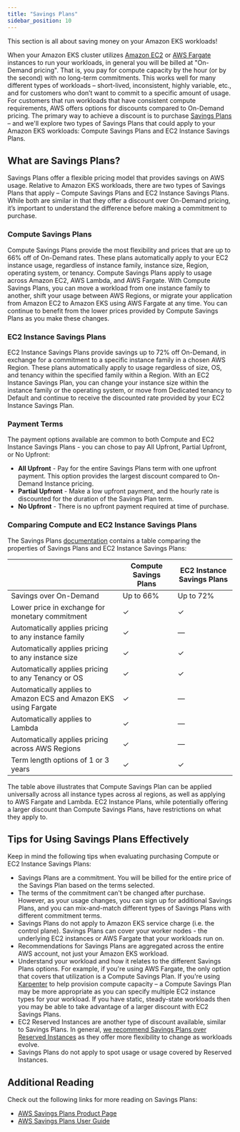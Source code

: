 ```yaml
---
title: "Savings Plans"
sidebar_position: 10
---
```


This section is all about saving money on your Amazon EKS workloads!

When your Amazon EKS cluster utilizes [Amazon EC2](https://aws.amazon.com/ec2/pricing/reserved-instances/pricing/) or [AWS Fargate](https://aws.amazon.com/fargate/) instances to run your workloads, in general you will be billed at "On-Demand pricing". That is, you pay for compute capacity by the hour (or by the second) with no long-term commitments. This works well for many different types of workloads – short-lived, inconsistent, highly variable, etc., and for customers who don’t want to commit to a specific amount of usage. For customers that run workloads that have consistent compute requirements, AWS offers options for discounts compared to On-Demand pricing. The primary way to achieve a discount is to purchase [Savings Plans](https://aws.amazon.com/savingsplans/) – and we'll explore two types of Savings Plans that could apply to your Amazon EKS workloads: Compute Savings Plans and EC2 Instance Savings Plans.

## What are Savings Plans?

Savings Plans offer a flexible pricing model that provides savings on AWS usage. Relative to Amazon EKS workloads, there are two types of Savings Plans that apply – Compute Savings Plans and EC2 Instance Savings Plans. While both are similar in that they offer a discount over On-Demand pricing, it’s important to understand the difference before making a commitment to purchase.

### Compute Savings Plans

Compute Savings Plans provide the most flexibility and prices that are up to 66% off of On-Demand rates. These plans automatically apply to your EC2 instance usage, regardless of instance family, instance size, Region, operating system, or tenancy. Compute Savings Plans apply to usage across Amazon EC2, AWS Lambda, and AWS Fargate. With Compute Savings Plans, you can move a workload from one instance family to another, shift your usage between AWS Regions, or migrate your application from Amazon EC2 to Amazon EKS using AWS Fargate at any time. You can continue to benefit from the lower prices provided by Compute Savings Plans as you make these changes.

### EC2 Instance Savings Plans

EC2 Instance Savings Plans provide savings up to 72% off On-Demand, in exchange for a commitment to a specific instance family in a chosen AWS Region. These plans automatically apply to usage regardless of size, OS, and tenancy within the specified family within a Region. With an EC2 Instance Savings Plan, you can change your instance size within the instance family or the operating system, or move from Dedicated tenancy to Default and continue to receive the discounted rate provided by your EC2 Instance Savings Plan.

### Payment Terms

The payment options available are common to both Compute and EC2 Instance Savings Plans - you can chose to pay All Upfront, Partial Upfront, or No Upfront:

- **All Upfront** - Pay for the entire Savings Plans term with one upfront payment. This option provides the largest discount compared to On-Demand Instance pricing.
- **Partial Upfront** - Make a low upfront payment, and the hourly rate is discounted for the duration of the Savings Plan term.
- **No Upfront** - There is no upfront payment required at time of purchase.

### Comparing Compute and EC2 Instance Savings Plans

The Savings Plans [documentation](https://docs.aws.amazon.com/savingsplans/latest/userguide/what-is-savings-plans.html) contains a table comparing the properties of Savings Plans and EC2 Instance Savings Plans:

|                                                                  | Compute Savings Plans | EC2 Instance Savings Plans |
| ---------------------------------------------------------------- | --------------------- | -------------------------- |
| Savings over On-Demand                                           | Up to 66%             | Up to 72%                  |
| Lower price in exchange for monetary commitment                  | ✓                     | ✓                          |
| Automatically applies pricing to any instance family             | ✓                     | —                          |
| Automatically applies pricing to any instance size               | ✓                     | ✓                          |
| Automatically applies pricing to any Tenancy or OS               | ✓                     | ✓                          |
| Automatically applies to Amazon ECS and Amazon EKS using Fargate | ✓                     | —                          |
| Automatically applies to Lambda                                  | ✓                     | —                          |
| Automatically applies pricing across AWS Regions                 | ✓                     | —                          |
| Term length options of 1 or 3 years                              | ✓                     | ✓                          |

The table above illustrates that Compute Savings Plan can be applied universally across all instance types across al regions, as well as applying to AWS Fargate and Lambda. EC2 Instance Plans, while potentially offering a larger discount than Compute Savings Plans, have restrictions on what they apply to.

## Tips for Using Savings Plans Effectively

Keep in mind the following tips when evaluating purchasing Compute or EC2 Instance Savings Plans:

- Savings Plans are a commitment. You will be billed for the entire price of the Savings Plan based on the terms selected.
- The terms of the commitment can't be changed after purchase. However, as your usage changes, you can sign up for additional Savings Plans, and you can mix-and-match different types of Savings Plans with different commitment terms.
- Savings Plans do not apply to Amazon EKS service charge (i.e. the control plane). Savings Plans can cover your worker nodes - the underlying EC2 instances or AWS Fargate that your workloads run on.
- Recommendations for Savings Plans are aggregated across the entire AWS account, not just your Amazon EKS workload.
- Understand your workload and how it relates to the different Savings Plans options. For example, if you're using AWS Fargate, the only option that covers that utilization is a Compute Savings Plan. If you're using [Karpenter](https://karpenter.sh/) to help provision compute capacity – a Compute Savings Plan may be more appropriate as you can specify multiple EC2 instance types for your workload. If you have static, steady-state workloads then you may be able to take advantage of a larger discount with EC2 Savings Plans.
- EC2 Reserved Instances are another type of discount available, similar to Savings Plans. In general, [we recommend Savings Plans over Reserved Instances](https://aws.amazon.com/ec2/pricing/reserved-instances/pricing/) as they offer more flexibility to change as workloads evolve.
- Savings Plans do not apply to spot usage or usage covered by Reserved Instances.

## Additional Reading

Check out the following links for more reading on Savings Plans:

- [AWS Savings Plans Product Page](https://aws.amazon.com/savingsplans/)
- [AWS Savings Plans User Guide](https:/docs.aws.amazon.com/savingsplans/latest/userguide/what-is-savings-plans.html)

